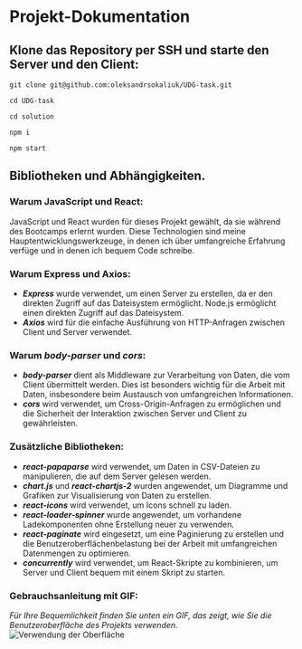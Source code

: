 # Projekt-Dokumentation

## Klone das Repository per SSH und starte den Server und den Client:

```
git clone git@github.com:oleksandrsokaliuk/UDG-task.git
```

```
cd UDG-task
```

```
cd solution
```

```
npm i
```

```
npm start
```

## Bibliotheken und Abhängigkeiten.

### Warum JavaScript und React:

JavaScript und React wurden für dieses Projekt gewählt, da sie während des Bootcamps erlernt wurden. Diese Technologien sind meine Hauptentwicklungswerkzeuge, in denen ich über umfangreiche Erfahrung verfüge und in denen ich bequem Code schreibe.

### Warum Express und Axios:

- _**Express**_
  wurde verwendet, um einen Server zu erstellen, da er den direkten Zugriff auf das Dateisystem ermöglicht. Node.js ermöglicht einen direkten Zugriff auf das Dateisystem.
- _**Axios**_
  wird für die einfache Ausführung von HTTP-Anfragen zwischen Client und Server verwendet.

### Warum _**body-parser**_ und _**cors**_:

- _**body-parser**_
  dient als Middleware zur Verarbeitung von Daten, die vom Client übermittelt werden. Dies ist besonders wichtig für die Arbeit mit Daten, insbesondere beim Austausch von umfangreichen Informationen.
- _**cors**_
  wird verwendet, um Cross-Origin-Anfragen zu ermöglichen und die Sicherheit der Interaktion zwischen Server und Client zu gewährleisten.

### Zusätzliche Bibliotheken:

- _**react-papaparse**_
  wird verwendet, um Daten in CSV-Dateien zu manipulieren, die auf dem Server gelesen werden.
- _**chart.js**_ und _**react-chartjs-2**_
  wurden angewendet, um Diagramme und Grafiken zur Visualisierung von Daten zu erstellen.
- _**react-icons**_
  wird verwendet, um Icons schnell zu laden.
- _**react-loader-spinner**_
  wurde angewendet, um vorhandene Ladekomponenten ohne Erstellung neuer zu verwenden.
- _**react-paginate**_
  wird eingesetzt, um eine Paginierung zu erstellen und die Benutzeroberflächenbelastung bei der Arbeit mit umfangreichen Datenmengen zu optimieren.
- _**concurrently**_
  wird verwendet, um React-Skripte zu kombinieren, um Server und Client bequem mit einem Skript zu starten.

### Gebrauchsanleitung mit GIF:

_Für Ihre Bequemlichkeit finden Sie unten ein GIF, das zeigt, wie Sie die Benutzeroberfläche des Projekts verwenden._
![Verwendung der Oberfläche](/presentation.gif)
